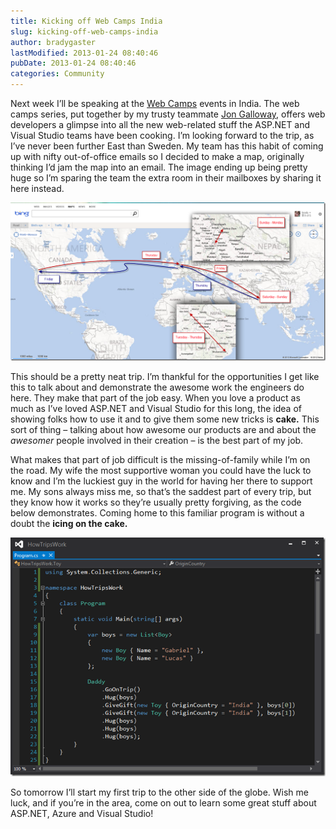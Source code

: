 ```yaml
---
title: Kicking off Web Camps India
slug: kicking-off-web-camps-india
author: bradygaster
lastModified: 2013-01-24 08:40:46
pubDate: 2013-01-24 08:40:46
categories: Community
---
```


<p>Next week I&#x2019;ll be speaking at the
  <a href="http://www.devcamps.ms/web">Web Camps</a>  events in India. The web camps series, put together by my trusty teammate
  <a href="https://twitter.com/jongalloway">Jon Galloway</a>, offers web developers a glimpse into all the new web-related stuff the ASP.NET and Visual Studio teams have been cooking. I&#x2019;m looking forward to the trip, as I&#x2019;ve never been further East than Sweden. My team has this habit of coming
  up with nifty out-of-office emails so I decided to make a map, originally thinking I&#x2019;d jam the map into an email. The image ending up being pretty huge so I&#x2019;m sparing the team the extra room in their mailboxes by sharing it here instead. </p>
<p>
  <a href="/Media/Default/Windows-Live-Writer/5175b4ef6379_14DEB/india-trip_2.png">
    <img alt="india-trip" src="media/india-trip_thumb.png">
  </a> 
</p>
<p>This should be a pretty neat trip. I&#x2019;m thankful for the opportunities I get like this to talk about and demonstrate the awesome work the engineers do here. They make that part of the job easy. When you love a product as much as I&#x2019;ve loved ASP.NET and
  Visual Studio for this long, the idea of showing folks how to use it and to give them some new tricks is <strong>cake.</strong>  This sort of thing &#x2013; talking about how awesome our products are and about the <em>awesomer</em>  people involved in their
  creation &#x2013; is the best part of my job.&#xA0; </p>
<p>What makes that part of job difficult is the missing-of-family while I&#x2019;m on the road. My wife the most supportive woman you could have the luck to know and I&#x2019;m the luckiest guy in the world for having her there to support me. My sons always miss me, so
  that&#x2019;s the saddest part of every trip, but they know how it works so they&#x2019;re usually pretty forgiving, as the code below demonstrates. Coming home to this familiar program is without a doubt the <strong>icing on the cake. </strong> </p>
<p>
  <a href="/Media/Default/Windows-Live-Writer/5175b4ef6379_14DEB/image_2.png">
    <img alt="image" src="media/image_thumb.png">
  </a> 
</p>
<p>So tomorrow I&#x2019;ll start my first trip to the other side of the globe. Wish me luck, and if you&#x2019;re in the area, come on out to learn some great stuff about ASP.NET, Azure and Visual Studio!</p>
